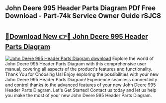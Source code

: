## John Deere 995 Header Parts Diagram PDf Free Download - Part-74k Service Owner Guide rSJC8

# <h2><a href="http://dflkidc.blite.top/?on=John+Deere+995+Header+Parts+Diagram">🔗Download New 👉🔴 John Deere 995 Header Parts Diagram</a></h2>

[![John Deere 995 Header Parts Diagram download](https://i.imgur.com/lujVjoI.png)](http://dflkidc.blite.top/?on=John+Deere+995+Header+Parts+Diagram)
Explore the world of John Deere 995 Header Parts Diagram with this comprehensive user manual, covering all aspects of the product's features and functionality. Thank You for Choosing Us! Enjoy exploring the possibilities with your new John Deere 995 Header Parts Diagram! Experience seamless connectivity and control thanks to the advanced features of your new John Deere 995 Header Parts Diagram. Let's Get Started! Contact us today and let us help you make the most of your new John Deere 995 Header Parts Diagram.

